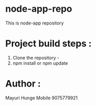 # node-app-repo
This is node-app repository

# Project build steps :
1. Clone the repository - <repo-url>
2. npm install or npm update


# Author :
Mayuri Hunge 
Mobile 9075779921